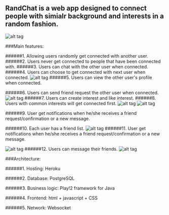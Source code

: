 ## RandChat is a web app designed to connect people with simialr background and interests in a random fashion.

![alt tag](https://vast-gorge-5265.herokuapp.com/assets/images/screenshot1.png)

###Main features:

######1. Allowing users randomly get connected with another user.
######2. Users never get connected to people that have been connected with.
######3. Users can chat with the other user when connected.
######4. Users can choose to get connected with next user when connected.
![alt tag](https://vast-gorge-5265.herokuapp.com/assets/images/screenshot2.png)
######5. Users can view the other user's profile when connected.

######6. Users can send friend request the other user when connected.
![alt tag](https://vast-gorge-5265.herokuapp.com/assets/images/screenshot3.png)
######7. Users can create interest and like interest.
######8. Users with common interests will get connected first.
![alt tag](https://vast-gorge-5265.herokuapp.com/assets/images/screenshot4.png)
![alt tag](https://vast-gorge-5265.herokuapp.com/assets/images/screenshot8.png)

######9. User get notifications when he/she receives a friend request/confirmation or a new message.

######10. Each user has a friend list.
![alt tag](https://vast-gorge-5265.herokuapp.com/assets/images/screenshot6.png)
######11. User get notifications when he/she receives a friend request/confirmation or a new message.

![alt tag](https://vast-gorge-5265.herokuapp.com/assets/images/screenshot9.png)
######12. Users can message their friends.
![alt tag](https://vast-gorge-5265.herokuapp.com/assets/images/screenshot5.png)

###Architecture:

######1. Hosting: Heroku

######2. Database: PostgreSQL

######3. Business logic: Play!2 framework for Java

######4. Frontend: html + javascript + CSS 

######5. Network: Websocket 


